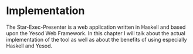 # Implementation

The Star-Exec-Presenter is a web application written in Haskell and based upon the Yesod Web Framework. In this chapter I will talk about the actual implementation of the tool as well as about the benefits of using especially Haskell and Yesod.
